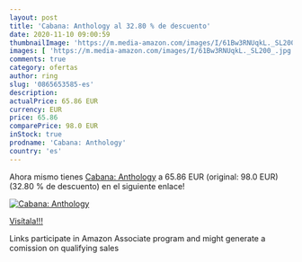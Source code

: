 ```yaml
---
layout: post
title: 'Cabana: Anthology al 32.80 % de descuento'
date: 2020-11-10 09:00:59
thumbnailImage: 'https://m.media-amazon.com/images/I/61Bw3RNUqkL._SL200_.jpg'
images: [ 'https://m.media-amazon.com/images/I/61Bw3RNUqkL._SL200_.jpg' ]
comments: true
category: ofertas
author: ring
slug: '0865653585-es'
description:
actualPrice: 65.86 EUR
currency: EUR
price: 65.86
comparePrice: 98.0 EUR
inStock: true
prodname: 'Cabana: Anthology'
country: 'es'
---
```


Ahora mismo tienes [Cabana: Anthology](https://www.amazon.es/dp/0865653585/?tag=tolees-21) a 65.86 EUR (original: 98.0 EUR) (32.80 %  de descuento) en el siguiente enlace!

[![Cabana: Anthology](https://m.media-amazon.com/images/I/61Bw3RNUqkL._SL200_.jpg)](https://www.amazon.es/dp/0865653585/?tag=tolees-21)

[Visítala!!!](https://www.amazon.es/dp/0865653585/?tag=tolees-21)

Links participate in Amazon Associate program and might generate a comission on qualifying sales
